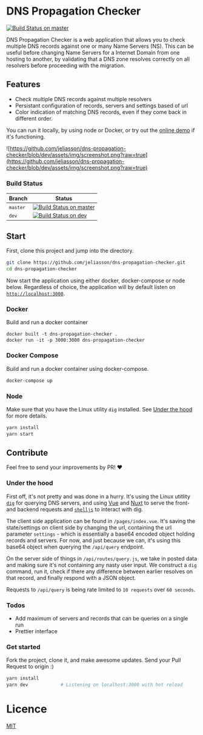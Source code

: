 
# DNS Propagation Checker

[![Build Status on master](https://travis-ci.com/jeliasson/dns-propagation-checker.svg?branch=master)](https://travis-ci.com/jeliasson/dns-propagation-checker) 

DNS Propagation Checker is a web application that allows you to check multiple DNS records against one or many Name Servers (NS). This can be useful before changing Name Servers for a Internet Domain from one hosting to another, by validating that a DNS zone resolves correctly on all resolvers before proceeding with the migration. 

## Features
- Check multiple DNS records against multiple resolvers
- Persistant configuration of records, servers and settings based of url
- Color indication of matching DNS records, even if they come back in different order.

You can run it locally, by using node or Docker, or try out the [online demo](https://dns-propagation-checker.eliasson.xyz) if it's functioning. 


![https://github.com/jeliasson/dns-propagation-checker/blob/dev/assets/img/screenshot.png?raw=true](https://github.com/jeliasson/dns-propagation-checker/blob/dev/assets/img/screenshot.png?raw=true)

### Build Status
|Branch|Status|
|--------|-------|
|`master`|[![Build Status on master](https://travis-ci.com/jeliasson/dns-propagation-checker.svg?branch=master)](https://travis-ci.com/jeliasson/dns-propagation-checker) |
| `dev` | [![Build Status on dev](https://travis-ci.com/jeliasson/dns-propagation-checker.svg?branch=dev)](https://travis-ci.com/jeliasson/dns-propagation-checker) |

## Start
First, clone this project and jump into the directory.
```bash
git clone https://github.com/jeliasson/dns-propagation-checker.git
cd dns-propagation-checker
```

Now start the application using either docker, docker-compose or node below. Regardless of choice, the application will by default listen on [`http://localhost:3000`](http://localhost:3000).

### Docker
Build and run a docker container
```
docker built -t dns-propagation-checker .
docker run -it -p 3000:3000 dns-propagation-checker
```

### Docker Compose
Build and run a docker container using docker-compose.
```bash
docker-compose up
```

### Node
Make sure that you have the Linux utility `dig` installed. See [Under the hood](#Under-the-hood) for more details.
```bash
yarn install
yarn start
```

## Contribute
Feel free to send your improvements by PR! ❤️

### Under the hood
First off, it's not pretty and was done in a hurry. It's using the Linux utitlity [`dig`](https://en.wikipedia.org/wiki/Dig_(command)) for querying DNS servers, and using [Vue](https://www.vuejs.org) and [Nuxt](https://www.nuxtjs.com) to serve the front- and backend requests and [`shelljs`](https://github.com/shelljs/shelljs) to interact with dig. 

The client side application can be found in `/pages/index.vue`. It's saving the state/settings on client side by changing the url, containing the url parameter `settings` - which is essentially a base64 encoded object holding records and servers. For now, and just because we can, it's using this base64 object when querying the `/api/query` endpoint. 

On the server side of things in `/api/routes/query.js`, we take in posted data and making sure it's not containing any nasty user input. We construct a `dig` command, run it, check if there any difference between earlier resolves on that record, and finally respond with a JSON object.

Requests to `/api/query` is being rate limited to `10 requests` over `60 seconds`.

### Todos
- Add maximum of servers and records that can be queries on a single run
- Prettier interface

### Get started
Fork the project, clone it, and make awesome updates. Send your Pull Request to origin :)
```bash
yarn install
yarn dev            # Listening on localhost:3000 with hot reload
```

# Licence
[MIT](https://choosealicense.com/licenses/mit/)